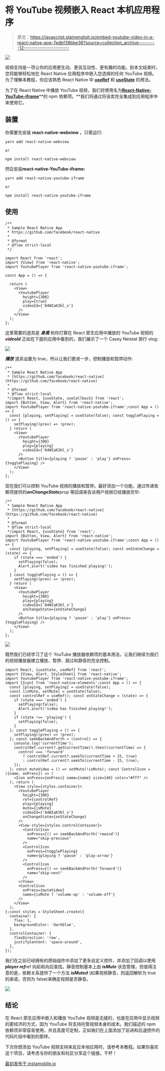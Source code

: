 # 将 YouTube 视频嵌入 React 本机应用程序

> 原文：<https://javascript.plainenglish.io/embed-youtube-video-in-a-react-native-app-7edbf38bbe36?source=collection_archive---------12----------------------->

![](img/25b4b2a5d66d12887f53ad3f1ca273a7.png)

视频支持是一项让你的应用更生动、更具互动性、更有趣的功能。到本文结束时，您将能够轻松地在 React Native 应用程序中嵌入您选择的任何 YouTube 视频。为了理解本教程，你应该熟悉 React Native 中 [**useRef**](https://reactjs.org/docs/hooks-reference.html#useref) 和 [**useState**](https://reactjs.org/docs/hooks-state.html) 的用法。

为了在 React Native 中播放 YouTube 视频，我们将使用名为[**React-Native-YouTube-iframe**](https://www.npmjs.com/package/react-native-youtube-iframe)**的 npm 依赖项。**我们将通过将该库完全集成到应用程序中来使用它。

## 装置

你需要先安装 **react-native-webview** 。只需运行:

```
yarn add react-native-webview

or

npm install react-native-webview
```

然后安装**react-native-YouTube-iframe:**

```
yarn add react-native-youtube-iframe

or 

npm install react-native-youtube-iframe
```

## 使用

```
/**
 * Sample React Native App
 * https://github.com/facebook/react-native
 *
 * @format
 * @flow strict-local
 */

import React from 'react';
import {View} from 'react-native';
import YoutubePlayer from 'react-native-youtube-iframe';

const App = () => {

  return (
    <View>
      <YoutubePlayer
        height={300}
        play={true}
        videoId={'84WIaK3bl_s'}
      />
    </View>
  );
};
```

这里需要的道具是 ***身高*** 和你打算在 React 原生应用中播放的 YouTube 视频的 ***videoId*** 正如在下面的应用中看到的，我们展示了一个 Casey Neistat 旅行 vlog:

![](img/611e8bc6a55628e526fc44883a0772d5.png)

***播放*** 道具设置为 true，所以让我们更进一步，控制播放和暂停动作:

```
/**
 * Sample React Native App
 * [https://github.com/facebook/react-native](https://github.com/facebook/react-native)
 *
 * @format
 * @flow strict-local
 */import React, {useState, useCallback} from 'react';
import {Button, View, Alert} from 'react-native';
import YoutubePlayer from 'react-native-youtube-iframe';const App = () => {
  const [playing, setPlaying] = useState(false); const togglePlaying = () => {
    setPlaying((prev) => !prev);
  } return (
    <View>
      <YoutubePlayer
        height={300}
        play={playing}
        videoId={'84WIaK3bl_s'}
      />
      <Button title={playing ? 'pause' : 'play'} onPress={togglePlaying} />
    </View>
  );
};
```

现在我们可以控制 YouTube 视频的播放和暂停。最好添加一个功能，通过传递依赖项提供的***onChangeState***prop 等回调来告诉用户视频已经播放完毕:

```
/**
 * Sample React Native App
 * [https://github.com/facebook/react-native](https://github.com/facebook/react-native)
 *
 * @format
 * @flow strict-local
 */import React, {useState} from 'react';
import {Button, View, Alert} from 'react-native';
import YoutubePlayer from 'react-native-youtube-iframe';const App = () => {
  const [playing, setPlaying] = useState(false); const onStateChange = (state) => {
    if (state === 'ended') {
      setPlaying(false);
      Alert.alert('video has finished playing!');
    }
  } const togglePlaying = () => {
    setPlaying((prev) => !prev);
  } return (
    <View>
      <YoutubePlayer
        height={300}
        play={playing}
        videoId={'84WIaK3bl_s'}
        onChangeState={onStateChange}
      />
      <Button title={playing ? 'pause' : 'play'} onPress={togglePlaying} />
    </View>
  );
};
```

![](img/ecec8bf407455e44d81622fda2df0a7f.png)

既然我们已经学习了这个 YouTube 播放器依赖项的基本用法，让我们继续为我们的视频播放器建立播放、暂停、跳过和静音的完全控制。

```
import React, {useState, useRef} from 'react';
import {View, Alert, StyleSheet} from 'react-native';
import YoutubePlayer from 'react-native-youtube-iframe';
import {Icon} from 'react-native-elements';const App = () => {
  const [playing, setPlaying] = useState(false);
  const [isMute, setMute] = useState(false);
  const controlRef = useRef(); const onStateChange = (state) => {
    if (state === 'ended') {
      setPlaying(false);
      Alert.alert('video has finished playing!');
    }
    if (state !== 'playing') {
      setPlaying(false);
    }
  }; const togglePlaying = () => {
    setPlaying((prev) => !prev);
  }; const seekBackAndForth = (control) => {
    console.log('currentTime');
    controlRef.current?.getCurrentTime().then((currentTime) => {
      control === 'forward'
        ? controlRef.current?.seekTo(currentTime + 15, true)
        : controlRef.current?.seekTo(currentTime - 15, true);
    });
  }; const muteVideo = () => setMute(!isMute); const ControlIcon = ({name, onPress}) => (
    <Icon onPress={onPress} name={name} size={40} color="#fff" />
  ); return (
    <View style={styles.container}>
      <YoutubePlayer
        height={300}
        ref={controlRef}
        play={playing}
        mute={isMute}
        videoId={'84WIaK3bl_s'}
        onChangeState={onStateChange}
      />
      <View style={styles.controlContainer}>
        <ControlIcon
          onPress={() => seekBackAndForth('rewind')}
          name="skip-previous"
        />
        <ControlIcon
          onPress={togglePlaying}
          name={playing ? 'pause' : 'play-arrow'}
        />
        <ControlIcon
          onPress={() => seekBackAndForth('forward')}
          name="skip-next"
        />
      </View>
      <ControlIcon
        onPress={muteVideo}
        name={isMute ? 'volume-up' : 'volume-off'}
      />
    </View>
  );
};const styles = StyleSheet.create({
  container: {
    flex: 1,
    backgroundColor: 'darkblue',
  },
  controlContainer: {
    flexDirection: 'row',
    justifyContent: 'space-around',
  },
});
```

我们在之前已经拥有的原始组件中添加了更多自定义控件，并添加了回调以使用***player ref***ref 向前和向后查找。静音控制基本上由 ***isMute*** 状态管理，但值得注意的是，依赖关系提供了一个方法 ***isMuted*** (如果视频静音，则返回解析为 true 的承诺，否则为 false)来确定视频是否静音。

![](img/27b1e498d18e366509b33ca09c0c9762.png)

## 结论

在 React 原生应用中嵌入和播放 YouTube 视频是无缝的，也是在应用中显示视频的更经济的方式，因为 YouTube 将支持托管视频本身的成本。我们描述的 npm 依赖项非常容易使用，并且高度可定制，正如我们在上面添加了前进和后退控件的代码片段中看到的那样。

下次你想添加 YouTube 视频支持来反应本地应用时，请参考本教程。如果你喜欢这个项目，请考虑与你的朋友和社区分享这个链接。干杯！

[最初发布于 instamobile.io](https://www.instamobile.io/react-native-tutorials/play-youtube-videos-react-native/)